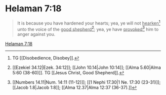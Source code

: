 # Helaman 7:18

> It is because you have hardened your hearts; yea, ye will not <u>hearken</u>[^a] unto the voice of the <u>good shepherd</u>[^b]; yea, ye have <u>provoked</u>[^c] him to anger against you.

[Helaman 7:18](https://www.churchofjesuschrist.org/study/scriptures/bofm/hel/7?lang=eng&id=p18#p18)


[^a]: TG [[Disobedience, Disobey]].
[^b]: [[Ezekiel 34.12|Ezek. 34:12]]; [[John 10.14|John 10:14]]; [[Alma 5.60|Alma 5:60 (38-60)]]. TG [[Jesus Christ, Good Shepherd]].
[^c]: [[Numbers 14.11|Num. 14:11 (11-12)]]; [[1 Nephi 17.30|1 Ne. 17:30 (23-31)]]; [[Jacob 1.8|Jacob 1:8]]; [[Alma 12.37|Alma 12:37 (36-37).]]
